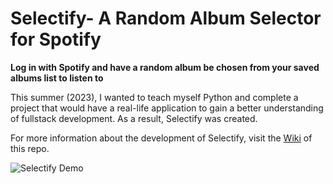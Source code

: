 # Selectify- A Random Album Selector for Spotify

**Log in with Spotify and have a random album be chosen from your saved albums list to listen to**

This summer (2023), I wanted to teach myself Python and complete a project that would have a real-life application to gain a better understanding of fullstack development. As a result, Selectify was created.

For more information about the development of Selectify, visit the [Wiki](https://github.com/ataschuk/selectify/wiki) of this repo. 

![Selectify Demo](https://github.com/ataschuk/selectify/assets/120518938/2f6190b4-eacb-4c83-b850-c9c388457c46)
